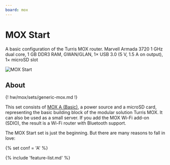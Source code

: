 ```yaml
---
board: mox
---
```

# MOX Start

A basic configuration of the Turris MOX router. Marvell Armada 3720 1 GHz dual
core, 1 GB DDR3 RAM, GWAN/GLAN, 1× USB 3.0 (5 V, 1.5 A on output), 1× microSD
slot

![MOX Start](start.jpg)

## About

{! hw/mox/sets/generic-mox.md !}

This set consists of [MOX A (Basic)](../modules/a.md), a power source and a
microSD card, representing the basic building block of the modular solution
Turris MOX. It can also be used as a small server. If you add the MOX Wi-Fi
add-on (SDIO), the result is a Wi-Fi router with Bluetooth support.

The MOX Start set is just the beginning. But there are many reasons to fall in
love:

{% set conf = 'A' %}

{% include 'feature-list.md' %}

